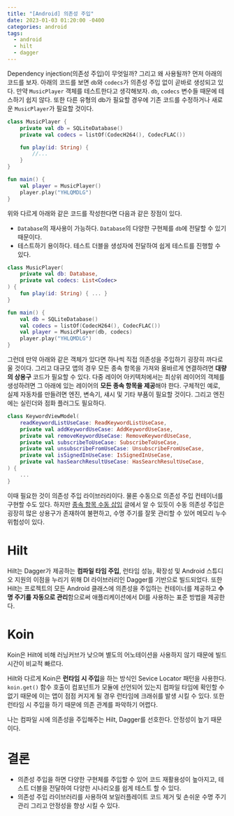 ```yaml
---
title: "[Android] 의존성 주입"
date: 2023-01-03 01:20:00 -0400
categories: android
tags:
  - android
  - hilt
  - dagger
---
```


Dependency injection(의존성 주입)이 무엇일까? 그리고 왜 사용될까? 먼저 아래의 코드를 보자.
아래의 코드를 보면 `db`와 `codecs`가 의존성 주입 없이 곧바로 생성되고 있다.
만약 `MusicPlayer` 객체를 테스트한다고 생각해보자. `db`, `codecs` 변수들 때문에 테스하기 쉽지 않다.
또한 다른 유형의 db가 필요할 경우에 기존 코드를 수정하거나 새로운 `MusicPlayer`가 필요할 것이다.

```kotlin
class MusicPlayer {
    private val db = SQLiteDatabase()
    private val codecs = listOf(CodecH264(), CodecFLAC())

    fun play(id: String) {
        //...
    }
}

fun main() {
    val player = MusicPlayer()
    player.play("YHLQMDLG")
}
```

위와 다르게 아래와 같은 코드를 작성한다면 다음과 같은 장점이 있다.

- `Database`의 재사용이 가능하다. `Database`의 다양한 구현체를 `db`에 전달할 수 있기 때문이다.
- 테스트하기 용이하다. 테스트 더블을 생성자에 전달하여 쉽게 테스트를 진행할 수 있다.

```kotlin
class MusicPlayer(
    private val db: Database,
    private val codecs: List<Codec>
) {
    fun play(id: String) { ... }
}

fun main() {
    val db = SQLiteDatabase()
    val codecs = listOf(CodecH264(), CodecFLAC())
    val player = MusicPlayer(db, codecs)
    player.play("YHLQMDLG")
}
```

그런데 만약 아래와 같은 객체가 있다면 하나씩 직접 의존성을 주입하기 굉장히 까다로울 것이다. 그리고 대규모 앱의 경우 모든 종속 항목을 가져와 올바르게 연결하려면 **대량의 상용구** 코드가 필요할 수 있다.
다중 레이어 아키텍처에서는 최상위 레이어의 객체를 생성하려면 그 아래에 있는 레이어의 **모든 종속 항목을 제공**해야 한다.
구체적인 예로, 실제 자동차를 만들려면 엔진, 변속기, 섀시 및 기타 부품이 필요할 것이다. 그리고 엔진에는 실린더와 점화 플러그도 필요하다.

```kotlin
class KeywordViewModel(
    readKeywordListUseCase: ReadKeywordListUseCase,
    private val addKeywordUseCase: AddKeywordUseCase,
    private val removeKeywordUseCase: RemoveKeywordUseCase,
    private val subscribeToUseCase: SubscribeToUseCase,
    private val unsubscribeFromUseCase: UnsubscribeFromUseCase,
    private val isSignedInUseCase: IsSignedInUseCase,
    private val hasSearchResultUseCase: HasSearchResultUseCase,
) {
    ...
}
```

이때 필요한 것이 의존성 주입 라이브러리이다. 물론 수동으로 의존성 주입 컨테이너를 구현할 수도 있다. 하지만 [종속 항목 수동 삽입](https://developer.android.com/training/dependency-injection/manual) 글에서 알 수 있듯이 수동 의존성 주입은 굉장히 많은 상용구가 존재하여 불편하고, 수명 주기를 잘못 관리할 수 있어 메모리 누수 위험성이 있다.

# Hilt

Hilt는 Dagger가 제공하는 **컴파일 타임 주입**, 런타임 성능, 확장성 및 Android 스튜디오 지원의 이점을 누리기 위해 DI 라이브러리인 Dagger를 기반으로 빌드되었다.
또한 Hilt는 프로젝트의 모든 Android 클래스에 의존성을 주입하는 컨테이너를 제공하고 **수명 주기를 자동으로 관리**함으로써 애플리케이션에서 DI를 사용하는 표준 방법을 제공한다.

# Koin

Koin은 Hilt에 비해 러닝커브가 낮으며 별도의 어노테이션을 사용하지 않기 때문에 빌드 시간이 비교적 빠르다.

Hilt와 다르게 Koin은 **런타임 시 주입**을 하는 방식인 Sevice Locator 패턴을 사용한다.
`koin.get()` 함수 호출이 컴포넌트가 모듈에 선언되어 있는지 컴파일 타임에 확인할 수 없기 때문에 이는 앱이 점점 커지게 될 경우 런타임에 크래쉬를 발생 시킬 수 있다. 또한 런타임 시 주입을 하기 때문에 의존 관계를 파악하기 어렵다.

나는 컴파일 시에 의존성을 주입해주는 Hilt, Dagger를 선호한다. 안정성이 높기 때문이다.

# 결론

- 의존성 주입을 하면 다양한 구현체를 주입할 수 있어 코드 재활용성이 높아지고, 테스트 더블을 전달하여 다양한 시나리오를 쉽게 테스트 할 수 있다.
- 의존성 주입 라이브러리를 사용하여 보일러플레이트 코드 제거 및 손쉬운 수명 주기 관리 그리고 안정성을 향상 시킬 수 있다.
